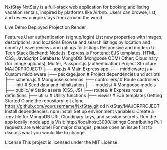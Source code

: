 NxtStay
NxtStay is a full-stack web application for booking and listing vacation rentals, inspired by platforms like Airbnb. Users can browse, list, and review unique stays from around the world.

Live Demo
Deployed Project on Render

Features
User authentication (signup/login)
List new properties with images, descriptions, and locations
Browse and search listings by location and country
Leave reviews and ratings for listings
Responsive and modern UI
Tech Stack
Backend: Node.js, Express.js
Frontend: EJS templates, HTML, CSS, JavaScript
Database: MongoDB (Mongoose ODM)
Other: Cloudinary (for image uploads), Multer, Passport.js (authentication)
Project Structure
MAJORPROJECT/
├── app.js                # Main Express app
├── middleware.js         # Custom middleware
├── package.json          # Project dependencies and scripts
├── schema.js             # Mongoose schemas
├── controllers/          # Route controllers
├── init/                 # Seed data and initialization
├── models/               # Mongoose models
├── public/               # Static assets (CSS, JS)
├── routes/               # Express route definitions
├── utils/                # Utility functions
├── views/                # EJS templates
Getting Started
Clone the repository:
git clone https://github.com/yourusername/NxtStay.git
cd NxtStay/MAJORPROJECT
Install dependencies:
npm install
Set up environment variables:
Create a .env file for MongoDB URI, Cloudinary keys, and session secrets.
Run the app locally:
node app.js
Visit:
http://localhost:3000/listings
Contributing
Pull requests are welcome! For major changes, please open an issue first to discuss what you would like to change.

License
This project is licensed under the MIT License.
